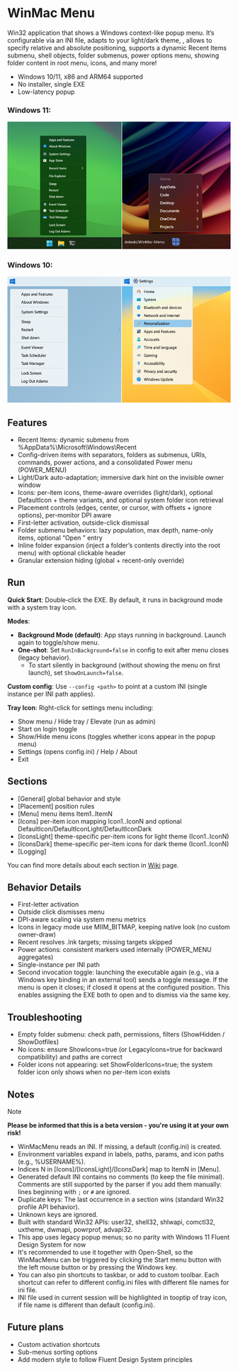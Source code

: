 # WinMac Menu

Win32 application that shows a Windows context-like popup menu. It’s configurable via an INI file, adapts to your light/dark theme, , allows to specify relative and absolute positioning, supports a dynamic Recent Items submenu, shell objects, folder submenus, power options menu, showing folder content in root menu, icons, and many more!


- Windows 10/11, x86 and ARM64 supported
- No installer, single EXE
- Low-latency popup

### Windows 11:
![WinMacMenu screenshot](img/winmacmenu-demo-11.png)
### Windows 10:
![WinMacMenu screenshot](img/winmacmenu-demo-10.png)

## Features

- Recent Items: dynamic submenu from %AppData%\Microsoft\Windows\Recent
- Config-driven items with separators, folders as submenus, URIs, commands, power actions, and a consolidated Power menu (POWER_MENU)
- Light/Dark auto-adaptation; immersive dark hint on the invisible owner window
- Icons: per-item icons, theme-aware overrides (light/dark), optional DefaultIcon + theme variants, and optional system folder icon retrieval
- Placement controls (edges, center, or cursor, with offsets + ignore options), per‑monitor DPI aware
- First-letter activation, outside-click dismissal
- Folder submenu behaviors: lazy population, max depth, name-only items, optional “Open <folder>” entry
- Inline folder expansion (inject a folder’s contents directly into the root menu) with optional clickable header
- Granular extension hiding (global + recent-only override)

## Run

**Quick Start**: Double‑click the EXE. By default, it runs in background mode with a system tray icon.

**Modes**:
- **Background Mode (default)**: App stays running in background. Launch again to toggle/show menu.
- **One-shot**: Set `RunInBackground=false` in config to exit after menu closes (legacy behavior).
  - To start silently in background (without showing the menu on first launch), set `ShowOnLaunch=false`.

**Custom config**: Use `--config <path>` to point at a custom INI (single instance per INI path applies).

**Tray Icon**: Right-click for settings menu including:
- Show menu / Hide tray / Elevate (run as admin)
- Start on login toggle
- Show/Hide menu icons (toggles whether icons appear in the popup menu)
- Settings (opens config.ini) / Help / About
- Exit

## Sections
- [General] global behavior and style
- [Placement] position rules
- [Menu] menu items Item1..ItemN
- [Icons] per-item icon mapping Icon1..IconN and optional DefaultIcon/DefaultIconLight/DefaultIconDark
- [IconsLight] theme-specific per-item icons for light theme (Icon1..IconN)
- [IconsDark] theme-specific per-item icons for dark theme (Icon1..IconN)
- [Logging]

You can find more details about each section in [Wiki](https://github.com/Asteski/WinMac-Menu/wiki) page.

## Behavior Details
- First-letter activation
- Outside click dismisses menu
- DPI-aware scaling via system menu metrics
- Icons in legacy mode use MIIM_BITMAP, keeping native look (no custom owner-draw)
- Recent resolves .lnk targets; missing targets skipped
- Power actions: consistent markers used internally (POWER_MENU aggregates)
- Single-instance per INI path
- Second invocation toggle: launching the executable again (e.g., via a Windows key binding in an external tool) sends a toggle message. If the menu is open it closes; if closed it opens at the configured position. This enables assigning the EXE both to open and to dismiss via the same key.

## Troubleshooting
- Empty folder submenu: check path, permissions, filters (ShowHidden / ShowDotfiles)
- No icons: ensure ShowIcons=true (or LegacyIcons=true for backward compatibility) and paths are correct
- Folder icons not appearing: set ShowFolderIcons=true; the system folder icon only shows when no per-item icon exists

## Notes
> [!NOTE]
**Please be informed that this is a beta version - you're using it at your own risk!**
- WinMacMenu reads an INI. If missing, a default (config.ini) is created.
- Environment variables expand in labels, paths, params, and icon paths (e.g., %USERNAME%).
- Indices N in [Icons]/[IconsLight]/[IconsDark] map to ItemN in [Menu].
- Generated default INI contains no comments (to keep the file minimal). Comments are still supported by the parser if you add them manually: lines beginning with `;` or `#` are ignored.
- Duplicate keys: The last occurrence in a section wins (standard Win32 profile API behavior).
- Unknown keys are ignored.
- Built with standard Win32 APIs: user32, shell32, shlwapi, comctl32, uxtheme, dwmapi, powrprof, advapi32.
- This app uses legacy popup menus; so no parity with Windows 11 Fluent Design System for now
- It's recommended to use it together with Open-Shell, so the WinMacMenu can be triggered by clicking the Start menu button with the left mouse button or by pressing the Windows key.
- You can also pin shortcuts to taskbar, or add to custom toolbar. Each shortcut can refer to different config.ini files with different file names for ini file.
- INI file used in current session will be highlighted in tooptip of tray icon, if file name is different than default (config.ini).

## Future plans
- Custom activation shortcuts
- Sub-menus sorting options
- Add modern style to follow Fluent Design System principles